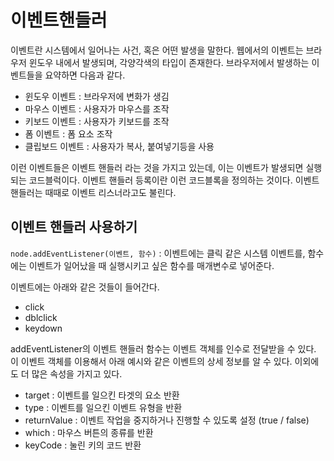 # 이벤트핸들러

이벤트란 시스템에서 일어나는 사건, 혹은 어떤 발생을 말한다. 웹에서의 이벤트는 브라우저 윈도우 내에서 발생되며, 각양각색의 타입이 존재한다. 브라우저에서 발생하는 이벤트들을 요약하면 다음과 같다.

* 윈도우 이벤트 : 브라우저에 변화가 생김
* 마우스 이벤트 : 사용자가 마우스를 조작
* 키보드 이벤트 : 사용자가 키보드를 조작
* 폼 이벤트 : 폼 요소 조작
* 클립보드 이벤트  : 사용자가 복사, 붙여넣기등을 사용

이런 이벤트들은 이벤트 핸들러 라는 것을 가지고 있는데, 이는 이벤트가 발생되면 실행되는 코드블럭이다. 이벤트 핸들러 등록이란 이런 코드블록을 정의하는 것이다. 이벤트 핸들러는 때때로 이벤트 리스너라고도 불린다. 

## 이벤트 핸들러 사용하기

`node.addEventListener(이벤트, 함수)` :  이벤트에는 클릭 같은 시스템 이벤트를, 함수에는 이벤트가 일어났을 때 실행시키고 싶은 함수를 매개변수로 넣어준다.

이벤트에는 아래와 같은 것들이 들어간다.

*  click
* dblclick
* keydown

addEventListener의 이벤트 핸들러 함수는 이벤트 객체를 인수로 전달받을 수 있다. 이 이벤트 객체를 이용해서 아래 예시와 같은 이벤트의 상세 정보를 알 수 있다. 이외에도 더 많은 속성을 가지고 있다. 

* target : 이벤트를 일으킨 타겟의 요소 반환
* type : 이벤트를 일으킨 이벤트 유형을 반환
* returnValue : 이벤트 작업을 중지하거나 진행할 수 있도록 설정 (true / false)
* which : 마우스 버튼의 종류를 반환
* keyCode : 눌린 키의 코드 반환

